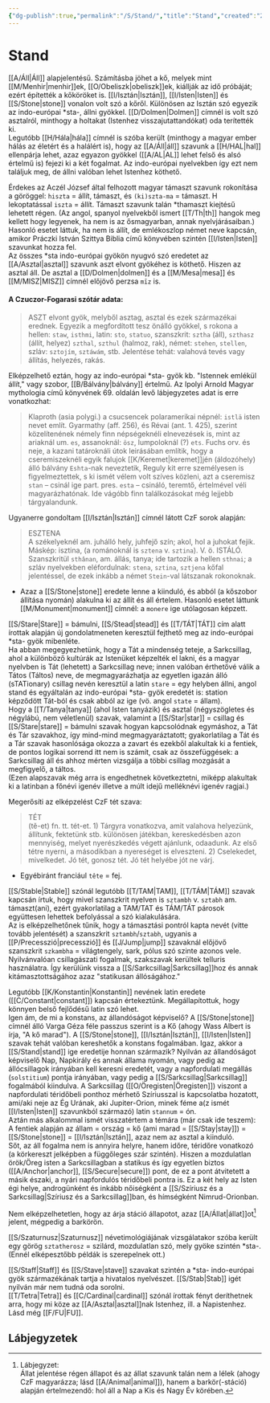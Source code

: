 ```yaml
---
{"dg-publish":true,"permalink":"/S/Stand/","title":"Stand","created":"2023-10-17T09:33","updated":"2024-10-26T00:24"}
---
```



# Stand

[[A/Áll\|Áll]] alapjelentésű. Számításba jöhet a kő, melyek mint [[M/Menhir\|menhir]]ek, [[O/Obeliszk\|obeliszk]]ek, kiállják az idő próbáját; ezért építették a kőköröket is. [[I/Isztán\|Isztán]], [[I/Isten\|Isten]] és [[S/Stone\|stone]] vonalon volt szó a kőről. Különösen az Isztán szó egyezik az indo-európai \*sta-, állni gyökkel. [[D/Dolmen\|Dolmen]] címnél is volt szó asztalról, minthogy a holtakat (Istenhez visszajutattandókat) oda terítették ki.  
Legutóbb [[H/Hála\|hála]] címnél is szóba került (minthogy a magyar ember hálás az életért és a halálért is), hogy az [[A/Áll\|áll]] szavunk a [[H/HAL\|hal]] ellenpárja lehet, azaz egyazon gyökkel ([[A/AL\|AL]] lehet felső és alsó értelmű is) fejezi ki a két fogalmat. Az indo-európai nyelvekben így ezt nem találjuk meg, de állni valóban lehet Istenhez köthető.  

Érdekes az Aczél József által felhozott magyar támaszt szavunk rokonítása a göröggel: `hiszta` = állít, támaszt, és `(ki)szta-ma` = támaszt. H lekoptatással `iszta` = állít. Támaszt szavunk talán \*thamaszt kiejtésű lehetett régen. (Az angol, spanyol nyelvekből ismert [[T/Th\|th]] hangok meg kellett hogy legyenek, ha nem is az ősmagyarban, annak nyelvjárásaiban.)  
Hasonló esetet láttuk, ha nem is állít, de emlékoszlop német neve kapcsán, amikor Práczki István Szittya Biblia című könyvében szintén [[I/Isten\|Isten]] szavunkat hozza fel.  
Az összes \*sta indo-európai gyökön nyugvó szó eredetet az [[A/Asztal\|asztal]] szavunk aszt elvont gyökéhez is köthető. Hiszen az asztal áll. De asztal a [[D/Dolmen\|dolmen]] és a [[M/Mesa\|mesa]] és [[M/MISZ\|MISZ]] címnél előjövő perzsa `mīz` is.  

#### A Czuczor-Fogarasi szótár adata:

> ASZT elvont gyök, melyből asztag, asztal és ezek származékai erednek. Egyezik a megfordított tesz önálló gyökkel, s rokona a hellen: `staw`, `isthmi`, latin: `sto`, `statuo`, szanszkrit: `sztha` (áll), `szthasz` (állít, helyez) `szthal`, `szthul` (halmoz, rak), német: `stehen`, `stellen`, szláv: `sztojím`, `sztáwám`, stb. Jelentése tehát: valahová tevés vagy állítás, helyezés, rakás.  

Elképzelhető eztán, hogy az indo-európai \*sta- gyök kb. "Istennek emlékül állít," vagy szobor, [[B/Bálvány\|bálvány]] értelmű. Az Ipolyi Arnold Magyar mythologia című könyvének 69. oldalán levő lábjegyzetes adat is erre vonatkozhat:  
> Klaproth (asia polygi.) a csucsencek polaramerikai népnél: `istlä` isten nevet említ. Gyarmathy (aff. 256), és Révai (ant. 1. 425), szerint közelítenének némely finn népségeknéli elnevezések is, mint az ariaknál um. `es`, assanoknál: `ösz`, lumpoloknál (?) `ets`. Fuchs orv. és neje, a kazani tatároknáli útok leirásában említik, hogy a cseremiszeknéli egyik falujok [[K/Keremet\|keremet]]jén (áldozóhely) álló bálvány `Eshta`-nak neveztetik, Reguly kit erre személyesen is figyelmeztettek, s ki ismét vélem volt szíves közleni, azt a cseremisz `stan` – csinál ige part. pres. `esta` – csináló, teremtő, értelmével véli magyarázhatónak. Ide vágóbb finn találkozásokat még lejjebb tárgyalandunk.  

Ugyanerre gondoltam [[I/Isztán\|Isztán]] címnél látott CzF sorok alapján:  
> ESZTENA  
> A székelyeknél am. juhálló hely, juhfejő szín; akol, hol a juhokat fejik. Máskép: isztina, (a románoknál is `sztena` v. `sztina`). V. ö. ISTÁLÓ.  
> Szanszkritül `sthânan`, am. állás, tanya; ide tartozik a hellen `sthnai`; a szláv nyelvekben eléfordulnak: `stena`, `sztina`, `sztjena` kőfal jelentéssel, de ezek inkább a német `Stein`-val látszanak rokonoknak.  
- Azaz a [[S/Stone\|stone]] eredete lenne a kiinduló, és abból (a kőszobor állítása nyomán) alakulna ki az állít és áll értelem. Hasonló esetet láttunk [[M/Monument\|monument]] címnél: a `monere` ige utólagosan képzett.  

[[S/Stare\|Stare]] = bámulni, [[S/Stead\|stead]] és [[T/TÁT\|TÁT]] cím alatt írottak alapján új gondolatmeneten keresztül fejthető meg az indo-európai \*sta- gyök mibenléte.  
Ha abban megegyezhetünk, hogy a Tát a mindenség teteje, a Sarkcsillag, ahol a különböző kultúrák az Istenüket képzelték el lakni, és a magyar nyelvben is Tát (lehetett) a Sarkcsillag neve; innen valóban érthetővé válik a Tátos (Táltos) neve, de megmagyarázhatja az egyetlen igazán álló (sTATionary) csillag nevén keresztül a latin `stare` = egy helyben állni, angol stand és egyáltalán az indo-európai \*sta- gyök eredetét is: station képződött Tát-ból és csak abból az ige (vö. angol `state` = állam).  
Hogy a [[T/Tanya\|tanya]] (ahol Isten tanyázik) és asztal (négyszögletes és négylábú, nem véletlenül) szavak, valamint a [[S/Star\|star]] = csillag és [[S/Stare\|stare]] = bámulni szavak hogyan kapcsolódnak egymáshoz, a Tát és Tár szavakhoz, így mind-mind megmagyaráztatott; gyakorlatilag a Tát és a Tár szavak hasonlósága okozza a zavart és ezekből alakultak ki a fentiek, de pontos logikai sorrend itt nem is számít, csak az összefüggések: a Sarkcsillag áll és ahhoz mérten vizsgálja a többi csillag mozgását a megfigyelő, a táltos.  
(Ezen alapszavak még arra is engedhetnek következtetni, miképp alakultak ki a latinban a főnévi igenév illetve a múlt idejű melléknévi igenév ragjai.)  

Megerősíti az elképzelést CzF tét szava:  
> TÉT  
>  (tě-et) fn. tt. tét-et. 1) Tárgyra vonatkozva, amit valahova helyezünk, állítunk, fektetünk stb. különösen játékban, kereskedésben azon mennyiség, melyet nyerészkedés végett ajánlunk, odaadunk. Az első tétre nyerni, a másodikban a nyereséget is elveszteni. 2) Cselekedet, mivelkedet. Jó tét, gonosz tét. Jó tét helyébe jót ne várj.  
- Egyébiránt franciául `tête` = fej.  

[[S/Stable\|Stable]] szónál legutóbb [[T/TAM\|TAM]], [[T/TÁM\|TÁM]] szavak kapcsán írtuk, hogy mivel szanszkrit nyelven is `sztambh` v. `sztabh` am. támaszt(ani), ezért gyakorlatilag a TAM/TAT és TÁM/TÁT párosok együttesen lehettek befolyással a szó kialakulására.  
Az is elképzelhetőnek tűnik, hogy a támasztási pontról kapta nevét (vitte tovább jelentését) a szanszkrit `sztambh`/`sztabh`, ugyanis a [[P/Precesszió\|precesszió]] és [[J/Jump\|jump]] szavaknál előjövő szanszkrit `szkambha` = világtengely, sark, pólus szó szinte azonos vele. Nyilvánvalóan csillagászati fogalmak, szakszavak kerültek telluris használatra. Így kerülünk vissza a [[S/Sarkcsillag\|Sarkcsillag]]hoz és annak kitámasztottságához azaz "statikusan állóságához."  

Legutóbb [[K/Konstantin\|Konstantin]] nevének latin eredete ([[C/Constant\|constant]]) kapcsán értekeztünk. Megállapítottuk, hogy könnyen belső fejlődésű latin szó lehet.  
Igen ám, de mi a konstans, az állandóságot képviselő? A [[S/Stone\|stone]] címnél álló Varga Géza féle passzus szerint is a Kő (ahogy Wass Albert is írja, "A kő marad"). A [[S/Stone\|stone]], [[I/Isztán\|Isztán]], [[I/Isten\|Isten]] szavak tehát valóban kereshetők a konstans fogalmában. Igaz, akkor a [[S/Stand\|stand]] ige eredetije honnan származik? Nyilván az állandóságot képviselő Nap, Napkirály és annak állama nyomán, vagy pedig az állócsillagok irányában kell keresni eredetét, vagy a napfordulati megállás (`solstitium`) pontja irányában, vagy pedig a [[S/Sarkcsillag\|Sarkcsillag]] fogalmából kiindulva. A Sarkcsillag ([[O/Öregisten\|Öregisten]]) viszont a napfordulati téridőbeli ponthoz mérhető Szíriusszal is kapcsolatba hozatott, ami/aki neje az Ég Urának, aki Jupiter-Orion, minek féme a(z ismét [[I/Isten\|Isten]] szavunkból származó) latin `stannum` = ón.  
Aztán más alkalommal ismét visszatértem a témára (már csak ide teszem):  
A fentiek alapján az állam = ország = kő (ami marad = [[S/Stay\|stay]]) = [[S/Stone\|stone]] = [[I/Isztán\|Isztán]], azaz nem az asztal a kiinduló.  
Sőt, az áll fogalma nem is annyira helyre, hanem időre, téridőre vonatkozó (a körkereszt jelképben a függőleges szár szintén). Hiszen a mozdulatlan örök/Öreg isten a Sarkcsillagban a statikus és így egyetlen biztos ([[A/Anchor\|anchor]], [[S/Secure\|secure]]) pont, de ez a pont átvitetett a másik északi, a nyári napfordulós téridőbeli pontra is. Ez a két hely az Isten égi helye, androgünként és inkább nőiségként a [[S/Szíriusz és a Sarkcsillag\|Szíriusz és a Sarkcsillag]]ban, és hímségként Nimrud-Orionban.  

Nem elképzelhetetlen, hogy az árja stáció állapotot, azaz [[A/Állat\|állat]]ot[^1] jelent, mégpedig a barkörön.  

[[S/Szaturnusz\|Szaturnusz]] névetimológiájának vizsgálatakor szóba került egy görög `sztatherosz` = szilárd, mozdulatlan szó, mely gyöke szintén \*sta-. (Ennél elképesztőbb példák is szerepelnek ott.)  

[[S/Staff\|Staff]] és [[S/Stave\|stave]] szavakat szintén a \*sta- indo-európai gyök származékának tartja a hivatalos nyelvészet. [[S/Stab\|Stab]] igét nyilván már nem tudná oda sorolni.  
[[T/Tetra\|Tetra]] és [[C/Cardinal\|cardinal]] szónál írottak fényt deríthetnek arra, hogy mi köze az [[A/Asztal\|asztal]]nak Istenhez, ill. a Napistenhez. Lásd még [[F/FU\|FU]].  

## Lábjegyzetek

[^1]: Lábjegyzet:  
Állat jelentése régen állapot és az állat szavunk talán nem a lélek (ahogy CzF magyarázza; lásd [[A/Animal\|animal]]), hanem a barkör(-stáció) alapján értelmezendő: hol áll a Nap a Kis és Nagy Év körében.  